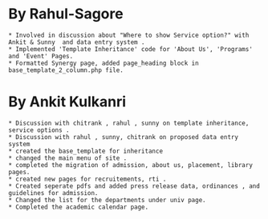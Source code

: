 By Rahul-Sagore
===============

	* Involved in discussion about "Where to show Service option?" with Ankit & Sunny  and data entry system .
	* Implemented 'Template Inheritance' code for 'About Us', 'Programs' and 'Event' Pages.
	* Formatted Synergy page, added page_heading block in base_template_2_column.php file.

By Ankit Kulkanri
=================

	* Discussion with chitrank , rahul , sunny on template inheritance, service options .
	* Discussion with rahul , sunny, chitrank on proposed data entry system 
	* created the base_template for inheritance
	* changed the main menu of site .
	* completed the migration of admission, about us, placement, library pages.
	* created new pages for recruitements, rti .
	* Created seperate pdfs and added press release data, ordinances , and guidelines for admission.
	* Changed the list for the departments under univ page.
	* Completed the academic calendar page. 